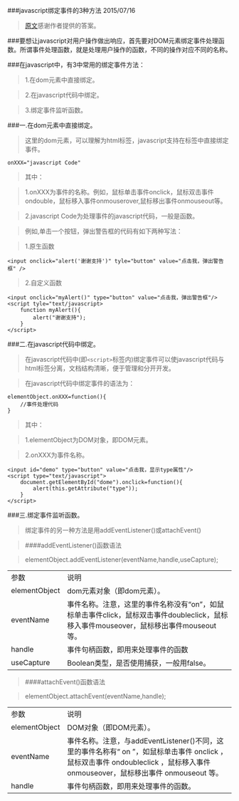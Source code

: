 ###javascript绑定事件的3种方法 2015/07/16

>[原文](http://www.itxueyuan.org/view/6338.html)感谢作者提供的答案。

###要想让javascript对用户操作做出响应，首先要对DOM元素绑定事件处理函数。所谓事件处理函数，就是处理用户操作的函数，不同的操作对应不同的名称。

###在javascript中，有3中常用的绑定事件方法：
>1.在dom元素中直接绑定。

>2.在javascript代码中绑定。

>3.绑定事件监听函数。

###一.在dom元素中直接绑定。
>这里的dom元素，可以理解为html标签，javascript支持在标签中直接绑定事件。
```
onXXX="javascript Code"
```
>其中：

>1.onXXX为事件的名称。例如，鼠标单击事件onclick，鼠标双击事件ondouble，鼠标移入事件onmouserover,鼠标移出事件onmouseout等。

>2.javascript Code为处理事件的javascript代码，一般是函数。

>例如,单击一个按钮，弹出警告框的代码有如下两种写法：

>1.原生函数
```
<input onclick="alert('谢谢支持')" tyle="buttom" value="点击我，弹出警告框" />
```
>2.自定义函数

    <input onclick="myAlert()" type="button" value="点击我，弹出警告框"/>
    <script tyle="text/javascript>
        function myAlert(){
            alert("谢谢支持");
        }
    </script>

###二.在javascript代码中绑定。
>在javascript代码中(即`<script>`标签内)绑定事件可以使javascript代码与html标签分离，文档结构清晰，便于管理和分开开发。

>在javascript代码中绑定事件的语法为：
    
    elementObject.onXXX=function(){
        //事件处理代码
    }
    
>其中：

>1.elementObject为DOM对象，即DOM元素。

>2.onXXX为事件名称。

    <input id="demo" type="button" value="点击我，显示type属性"/>
    <script type="text/javascript">
        document.getElementById("dome").onclick=function(){
            alert(this.getAttribute("type"));
        }
    </script>
###三.绑定事件监听函数。
>绑定事件的另一种方法是用addEventListener()或attachEvent()

>####addEventListener()函数语法

>elementObject.addEventListener(eventName,handle,useCapture);

<table>
    <tr>
        <td>参数</td>
        <td>说明</td>
    </tr>
    <tr>
        <td>elementObject</td>
        <td>dom元素对象（即dom元素）。</td>
    </tr>
    <tr>
        <td>eventName</td>
        <td>事件名称。注意，这里的事件名称没有“on”，如鼠标单击事件click，鼠标双击事件doubleclick，鼠标移入事件mouseover，鼠标移出事件mouseout等。</td>
    </tr>
     <tr>
        <td>handle</td>
        <td>事件句柄函数，即用来处理事件的函数</td>
    </tr>
     <tr>
        <td>useCapture</td>
        <td>Boolean类型，是否使用捕获，一般用false。</td>
    </tr>
</table>

>####attachEvent()函数语法

>elementObject.attachEvent(eventName,handle);

<table>
	<tr>
		<td>参数</td>
		<td>说明</td>
	</tr>
	<tr>
		<td>elementObject</td>
		<td>DOM对象（即DOM元素）。</td>
	</tr>
	<tr>
		<td>eventName</td>
		<td>事件名称。注意，与addEventListener()不同，这里的事件名称有“ on ”，如鼠标单击事件 onclick ，鼠标双击事件 ondoubleclick ，鼠标移入事件 onmouseover，鼠标移出事件 onmouseout 等。</td>
	</tr>
	<tr>
		<td>handle</td>
		<td>事件句柄函数，即用来处理事件的函数。</td>
	</tr>
</table>